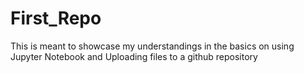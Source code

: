 # First_Repo
This is meant to showcase my understandings in the basics on using Jupyter Notebook and Uploading files to a github repository

